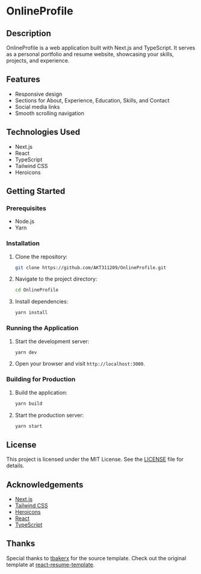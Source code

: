 # OnlineProfile

## Description
OnlineProfile is a web application built with Next.js and TypeScript. It serves as a personal portfolio and resume website, showcasing your skills, projects, and experience.

## Features
- Responsive design
- Sections for About, Experience, Education, Skills, and Contact
- Social media links
- Smooth scrolling navigation

## Technologies Used
- Next.js
- React
- TypeScript
- Tailwind CSS
- Heroicons

## Getting Started

### Prerequisites
- Node.js
- Yarn

### Installation
1. Clone the repository:
    ```bash
    git clone https://github.com/AKT311209/OnlineProfile.git
    ```
2. Navigate to the project directory:
    ```bash
    cd OnlineProfile
    ```
3. Install dependencies:
    ```bash
    yarn install
    ```

### Running the Application
1. Start the development server:
    ```bash
    yarn dev
    ```
2. Open your browser and visit `http://localhost:3000`.

### Building for Production
1. Build the application:
    ```bash
    yarn build
    ```
2. Start the production server:
    ```bash
    yarn start
    ```

## License
This project is licensed under the MIT License. See the [LICENSE](./LICENSE) file for details.

## Acknowledgements
- [Next.js](https://nextjs.org/)
- [Tailwind CSS](https://tailwindcss.com/)
- [Heroicons](https://heroicons.com/)
- [React](https://reactjs.org/)
- [TypeScript](https://www.typescriptlang.org/)

## Thanks
Special thanks to [tbakerx](https://github.com/tbakerx) for the source template. Check out the original template at [react-resume-template](https://github.com/tbakerx/react-resume-template).
